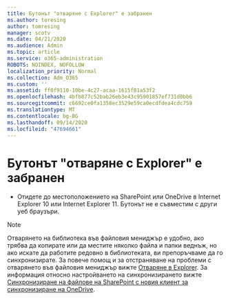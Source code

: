 ```yaml
---
title: Бутонът "отваряне с Explorer" е забранен
ms.author: toresing
author: tomresing
manager: scotv
ms.date: 04/21/2020
ms.audience: Admin
ms.topic: article
ms.service: o365-administration
ROBOTS: NOINDEX, NOFOLLOW
localization_priority: Normal
ms.collection: Adm_O365
ms.custom: ''
ms.assetid: ff0f9110-10be-4c27-acaa-1615f81a53f2
ms.openlocfilehash: 4bfb877c52bab26eb3e43c95901857ef731d0bb6
ms.sourcegitcommit: c6692ce0fa1358ec3529e59ca0ecdfdea4cdc759
ms.translationtype: MT
ms.contentlocale: bg-BG
ms.lasthandoff: 09/14/2020
ms.locfileid: "47694661"
---
```

# <a name="the-open-with-explorer-button-is-disabled"></a>Бутонът "отваряне с Explorer" е забранен

- Отидете до местоположението на SharePoint или OneDrive в Internet Explorer 10 или Internet Explorer 11. Бутонът не е съвместим с други уеб браузъри.
    
> [!NOTE]
> Отварянето на библиотека във файловия мениджър е удобно, ако трябва да копирате или да местите няколко файла и папки веднъж, но ако искате да работите редовно в библиотеката, ви препоръчваме да го синхронизирате. За повече помощ и за отстраняване на проблеми с отварянето във файловия мениджър вижте [Отваряне в Explorer](https://go.microsoft.com/fwlink/?linkid=871665). За информация относно настройването на синхронизирането вижте [Синхронизиране на файлове на SharePoint с новия клиент за синхронизиране на OneDrive](https://go.microsoft.com/fwlink/?linkid=871666). 
  

